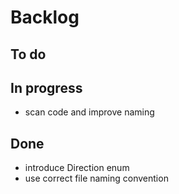 # Backlog

## To do


## In progress

- scan code and improve naming

## Done

- introduce Direction enum
- use correct file naming convention
